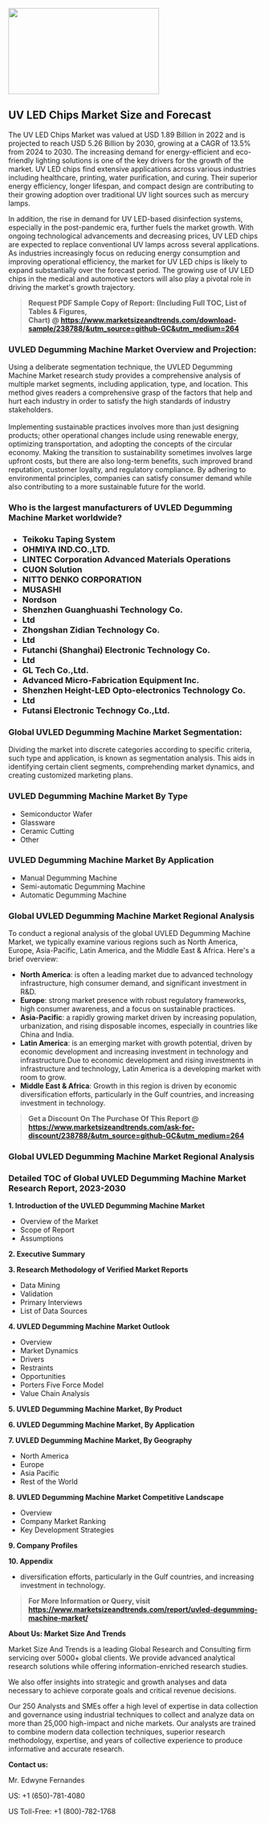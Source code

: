 <p><img class="alignnone size-medium wp-image-20088" src="https://ffe5etoiles.com/wp-content/uploads/2024/12/MST1-300x171.png" alt="" width="300" height="171" /></p><h2>UV LED Chips Market Size and Forecast</h2><p>The UV LED Chips Market was valued at USD 1.89 Billion in 2022 and is projected to reach USD 5.26 Billion by 2030, growing at a CAGR of 13.5% from 2024 to 2030. The increasing demand for energy-efficient and eco-friendly lighting solutions is one of the key drivers for the growth of the market. UV LED chips find extensive applications across various industries including healthcare, printing, water purification, and curing. Their superior energy efficiency, longer lifespan, and compact design are contributing to their growing adoption over traditional UV light sources such as mercury lamps.</p><p>In addition, the rise in demand for UV LED-based disinfection systems, especially in the post-pandemic era, further fuels the market growth. With ongoing technological advancements and decreasing prices, UV LED chips are expected to replace conventional UV lamps across several applications. As industries increasingly focus on reducing energy consumption and improving operational efficiency, the market for UV LED chips is likely to expand substantially over the forecast period. The growing use of UV LED chips in the medical and automotive sectors will also play a pivotal role in driving the market's growth trajectory.</p></p><blockquote id="" class=""><strong>Request PDF Sample Copy of Report: (Including Full TOC, List of Tables &amp; Figures, Chart)&nbsp;@&nbsp;<strong><a href="https://www.marketsizeandtrends.com/download-sample/238788/&utm_source=github-GC&utm_medium=264" target="_blank">https://www.marketsizeandtrends.com/download-sample/238788/&utm_source=github-GC&utm_medium=264</a></strong></strong></blockquote><h3 id="" class="">UVLED Degumming Machine Market&nbsp;Overview and Projection:</h3><p id="" class="">Using a deliberate segmentation technique, the UVLED Degumming Machine Market research study provides a comprehensive analysis of multiple market segments, including application, type, and location. This method gives readers a comprehensive grasp of the factors that help and hurt each industry in order to satisfy the high standards of industry stakeholders. <br /> <br />Implementing sustainable practices involves more than just designing products; other operational changes include using renewable energy, optimizing transportation, and adopting the concepts of the circular economy. Making the transition to sustainability sometimes involves large upfront costs, but there are also long-term benefits, such improved brand reputation, customer loyalty, and regulatory compliance. By adhering to environmental principles, companies can satisfy consumer demand while also contributing to a more sustainable future for the world.</p><h3 id="" class="">Who is the largest manufacturers of&nbsp;UVLED Degumming Machine Market worldwide?</h3><h3 class=""><p><ul><li>Teikoku Taping System </li><li> OHMIYA IND.CO.,LTD. </li><li> LINTEC Corporation Advanced Materials Operations </li><li> CUON Solution </li><li> NITTO DENKO CORPORATION </li><li> MUSASHI </li><li> Nordson </li><li> Shenzhen Guanghuashi Technology Co. </li><li> Ltd </li><li> Zhongshan Zidian Technology Co. </li><li> Ltd </li><li> Futanchi (Shanghai) Electronic Technology Co. </li><li> Ltd </li><li> GL Tech Co.,Ltd. </li><li> Advanced Micro-Fabrication Equipment Inc. </li><li> Shenzhen Height-LED Opto-electronics Technology Co. </li><li> Ltd </li><li> Futansi Electronic Technogy Co.,Ltd.</li></ul></p></h3><h3 id="" class="">Global&nbsp;UVLED Degumming Machine Market Segmentation:</h3><p id="" class="">Dividing the market into discrete categories according to specific criteria, such type and application, is known as segmentation analysis. This aids in identifying certain client segments, comprehending market dynamics, and creating customized marketing plans.</p><h3 id="" class="">UVLED Degumming Machine Market&nbsp;By Type</h3><p><p><ul><li>Semiconductor Wafer</li><li> Glassware</li><li> Ceramic Cutting</li><li> Other</p></li></ul></p></p><h3 id="" class="">UVLED Degumming Machine Market&nbsp;By Application</h3><p class=""><p><ul><li>Manual Degumming Machine</li><li> Semi-automatic Degumming Machine</li><li> Automatic Degumming Machine</li></ul></p></p><h3 id="" class="">Global UVLED Degumming Machine Market Regional Analysis</h3><p id="" class="">To conduct a regional analysis of the global UVLED Degumming Machine Market, we typically examine various regions such as North America, Europe, Asia-Pacific, Latin America, and the Middle East &amp; Africa. Here's a brief overview:</p><ul><li><strong>North America</strong>: is often a leading market due to advanced technology infrastructure, high consumer demand, and significant investment in R&amp;D.</li><li><strong>Europe</strong>: strong market presence with robust regulatory frameworks, high consumer awareness, and a focus on sustainable practices.</li><li><strong>Asia-Pacific</strong>: a rapidly growing market driven by increasing population, urbanization, and rising disposable incomes, especially in countries like China and India.</li><li><strong>Latin America</strong>: is an emerging market with growth potential, driven by economic development and increasing investment in technology and infrastructure.Due to economic development and rising investments in infrastructure and technology, Latin America is a developing market with room to grow.</li><li><strong>Middle East &amp; Africa</strong>: Growth in this region is driven by economic diversification efforts, particularly in the Gulf countries, and increasing investment in technology.</li></ul><blockquote id="" class=""><strong>Get a Discount On The Purchase Of This Report @ <strong><a href="https://www.marketsizeandtrends.com/ask-for-discount/238788/&utm_source=github-GC&utm_medium=264" target="_blank">https://www.marketsizeandtrends.com/ask-for-discount/238788/&utm_source=github-GC&utm_medium=264</a></strong></strong></blockquote><h3 id="" class="">Global UVLED Degumming Machine Market Regional Analysis</h3><h3 id="" class="">Detailed TOC of Global UVLED Degumming Machine Market Research Report, 2023-2030</h3><p id="" class=""><strong>1. Introduction of the UVLED Degumming Machine Market</strong></p><ul><li>Overview of the Market</li><li>Scope of Report</li><li>Assumptions</li></ul><p id="" class=""><strong>2. Executive Summary</strong></p><p id="" class=""><strong>3. Research Methodology of Verified Market Reports</strong></p><ul><li>Data Mining</li><li>Validation</li><li>Primary Interviews</li><li>List of Data Sources</li></ul><p id="" class=""><strong>4. UVLED Degumming Machine Market Outlook</strong></p><ul><li>Overview</li><li>Market Dynamics</li><li>Drivers</li><li>Restraints</li><li>Opportunities</li><li>Porters Five Force Model</li><li>Value Chain Analysis</li></ul><p id="" class=""><strong>5. UVLED Degumming Machine Market, By Product</strong></p><p id="" class=""><strong>6. UVLED Degumming Machine Market, By Application</strong></p><p id="" class=""><strong>7. UVLED Degumming Machine Market, By Geography</strong></p><ul><li>North America</li><li>Europe</li><li>Asia Pacific</li><li>Rest of the World</li></ul><p id="" class=""><strong>8. UVLED Degumming Machine Market Competitive Landscape</strong></p><ul><li>Overview</li><li>Company Market Ranking</li><li>Key Development Strategies</li></ul><p id="" class=""><strong>9. Company Profiles</strong></p><p id="" class=""><strong>10. Appendix</strong></p><ul><li>diversification efforts, particularly in the Gulf countries, and increasing investment in technology.</li></ul><blockquote id="" class=""><strong>For More Information or Query, visit <strong><strong><a href="https://www.marketsizeandtrends.com/report/uvled-degumming-machine-market/" target="_blank">https://www.marketsizeandtrends.com/report/uvled-degumming-machine-market/</a></strong></strong></strong></blockquote><p id="" class=""><strong>About Us: Market Size And Trends</strong></p><p id="" class="">Market Size And Trends is a leading Global Research and Consulting firm servicing over 5000+ global clients. We provide advanced analytical research solutions while offering information-enriched research studies.</p><p id="" class="">We also offer insights into strategic and growth analyses and data necessary to achieve corporate goals and critical revenue decisions.</p><p id="" class="">Our 250 Analysts and SMEs offer a high level of expertise in data collection and governance using industrial techniques to collect and analyze data on more than 25,000 high-impact and niche markets. Our analysts are trained to combine modern data collection techniques, superior research methodology, expertise, and years of collective experience to produce informative and accurate research.</p><p id="" class=""><strong>Contact us:</strong></p><p id="" class="">Mr. Edwyne Fernandes</p><p id="" class="">US: +1 (650)-781-4080</p><p id="" class="">US Toll-Free: +1 (800)-782-1768</p>
